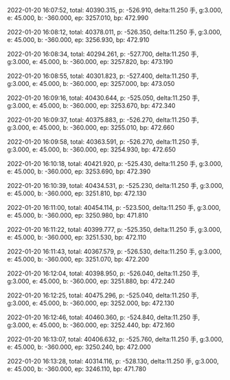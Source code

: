 2022-01-20 16:07:52, total: 40390.315, p: -526.910, delta:11.250 手, g:3.000, e: 45.000, b: -360.000, ep: 3257.010, bp: 472.990

2022-01-20 16:08:12, total: 40378.011, p: -526.350, delta:11.250 手, g:3.000, e: 45.000, b: -360.000, ep: 3256.930, bp: 472.910

2022-01-20 16:08:34, total: 40294.261, p: -527.700, delta:11.250 手, g:3.000, e: 45.000, b: -360.000, ep: 3257.820, bp: 473.190

2022-01-20 16:08:55, total: 40301.823, p: -527.400, delta:11.250 手, g:3.000, e: 45.000, b: -360.000, ep: 3257.000, bp: 473.050

2022-01-20 16:09:16, total: 40430.644, p: -525.050, delta:11.250 手, g:3.000, e: 45.000, b: -360.000, ep: 3253.670, bp: 472.340

2022-01-20 16:09:37, total: 40375.883, p: -526.270, delta:11.250 手, g:3.000, e: 45.000, b: -360.000, ep: 3255.010, bp: 472.660

2022-01-20 16:09:58, total: 40363.591, p: -526.270, delta:11.250 手, g:3.000, e: 45.000, b: -360.000, ep: 3254.930, bp: 472.650

2022-01-20 16:10:18, total: 40421.920, p: -525.430, delta:11.250 手, g:3.000, e: 45.000, b: -360.000, ep: 3253.690, bp: 472.390

2022-01-20 16:10:39, total: 40434.531, p: -525.230, delta:11.250 手, g:3.000, e: 45.000, b: -360.000, ep: 3251.810, bp: 472.130

2022-01-20 16:11:00, total: 40454.114, p: -523.500, delta:11.250 手, g:3.000, e: 45.000, b: -360.000, ep: 3250.980, bp: 471.810

2022-01-20 16:11:22, total: 40399.777, p: -525.350, delta:11.250 手, g:3.000, e: 45.000, b: -360.000, ep: 3251.530, bp: 472.110

2022-01-20 16:11:43, total: 40367.579, p: -526.530, delta:11.250 手, g:3.000, e: 45.000, b: -360.000, ep: 3251.070, bp: 472.200

2022-01-20 16:12:04, total: 40398.950, p: -526.040, delta:11.250 手, g:3.000, e: 45.000, b: -360.000, ep: 3251.880, bp: 472.240

2022-01-20 16:12:25, total: 40475.296, p: -525.040, delta:11.250 手, g:3.000, e: 45.000, b: -360.000, ep: 3252.000, bp: 472.130

2022-01-20 16:12:46, total: 40460.360, p: -524.840, delta:11.250 手, g:3.000, e: 45.000, b: -360.000, ep: 3252.440, bp: 472.160

2022-01-20 16:13:07, total: 40406.632, p: -525.760, delta:11.250 手, g:3.000, e: 45.000, b: -360.000, ep: 3250.240, bp: 472.000

2022-01-20 16:13:28, total: 40314.116, p: -528.130, delta:11.250 手, g:3.000, e: 45.000, b: -360.000, ep: 3246.110, bp: 471.780